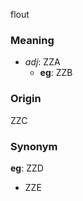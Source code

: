 flout
### Meaning
+ _adj_: ZZA
    + __eg__: ZZB

### Origin

ZZC

### Synonym

__eg__: ZZD

+ ZZE


